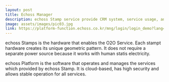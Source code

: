 ```yaml
---
layout: post
title: Echoss Manager
description: echoss Stamp service provide CRM system, service usage, analysis of service effectiveness and revenue growth.
image: assets/images/pic03.jpg
link: https://platform-function.echoss.co.kr/mng/login/login_demo?lang=en
---
```


echoss Stamps is the hardware that enables the O2O Service. Each stampt hardware creates its unique geometric pattern. It does not require a separate power source because it works with human statis electricity.

echoss Platform is the software that operates and manages the services which provided by echoss Stamp. It is cloud-based, has high security and allows stable operation for all services.
